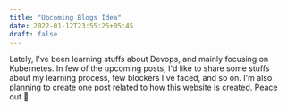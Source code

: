 ```yaml
---
title: "Upcoming Blogs Idea"
date: 2022-01-12T23:55:25+05:45
draft: false
---
```


Lately, I've been learning stuffs about Devops, and mainly focusing on Kubernetes. In few of the upcoming posts, I'd like to share some stuffs about my learning process, few blockers I've faced, and so on. I'm also planning to create one post related to how this website is created. Peace out  🤞
